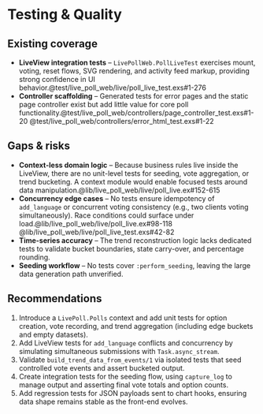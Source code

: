 # Testing & Quality

## Existing coverage

- **LiveView integration tests** – `LivePollWeb.PollLiveTest` exercises mount, voting, reset flows, SVG rendering, and activity feed markup, providing strong confidence in UI behavior.@test/live_poll_web/live/poll_live_test.exs#1-276
- **Controller scaffolding** – Generated tests for error pages and the static page controller exist but add little value for core poll functionality.@test/live_poll_web/controllers/page_controller_test.exs#1-20 @test/live_poll_web/controllers/error_html_test.exs#1-22

## Gaps & risks

- **Context-less domain logic** – Because business rules live inside the LiveView, there are no unit-level tests for seeding, vote aggregation, or trend bucketing. A context module would enable focused tests around data manipulation.@lib/live_poll_web/live/poll_live.ex#152-615
- **Concurrency edge cases** – No tests ensure idempotency of `add_language` or concurrent voting consistency (e.g., two clients voting simultaneously). Race conditions could surface under load.@lib/live_poll_web/live/poll_live.ex#98-118 @lib/live_poll_web/live/poll_live_test.exs#42-82
- **Time-series accuracy** – The trend reconstruction logic lacks dedicated tests to validate bucket boundaries, state carry-over, and percentage rounding.
- **Seeding workflow** – No tests cover `:perform_seeding`, leaving the large data generation path unverified.

## Recommendations

1. Introduce a `LivePoll.Polls` context and add unit tests for option creation, vote recording, and trend aggregation (including edge buckets and empty datasets).
2. Add LiveView tests for `add_language` conflicts and concurrency by simulating simultaneous submissions with `Task.async_stream`.
3. Validate `build_trend_data_from_events/1` via isolated tests that seed controlled vote events and assert bucketed output.
4. Create integration tests for the seeding flow, using `capture_log` to manage output and asserting final vote totals and option counts.
5. Add regression tests for JSON payloads sent to chart hooks, ensuring data shape remains stable as the front-end evolves.
